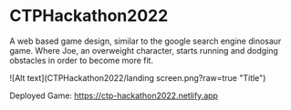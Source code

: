 # CTPHackathon2022

A web based game design, similar to the google search engine dinosaur game. Where Joe, an overweight character, starts running and dodging obstacles in order to become more fit. 

<!-- ![Screenshot](landing screen.png) -->
![Alt text](CTPHackathon2022/landing screen.png?raw=true "Title")

Deployed Game: https://ctp-hackathon2022.netlify.app
